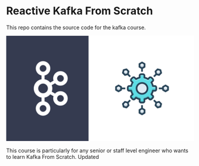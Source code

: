 # Reactive Kafka From Scratch

This repo contains the source code for the kafka course.

![Learn Kafka From Scratch](.doc/kafka.png)

This course is particularly for any senior or staff level engineer who wants to learn Kafka From Scratch. 
Updated

